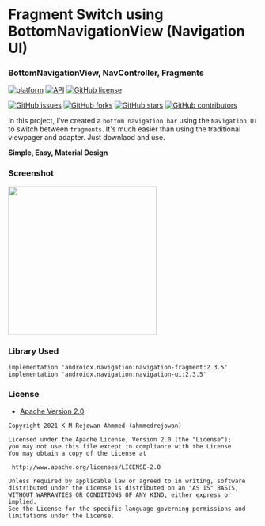 # Fragment Switch using BottomNavigationView (Navigation UI)
### BottomNavigationView, NavController, Fragments

[![platform](https://img.shields.io/badge/platform-Android-yellow.svg)](https://www.android.com)
 [![API](https://img.shields.io/badge/API-21%2B-brightgreen.svg?style=flat)](https://android-arsenal.com/api?level=21) [![GitHub license](https://img.shields.io/github/license/ahmmedrejowan/BottomNavitaionView-fragment)](https://github.com/ahmmedrejowan/BottomNavitaionView-fragment/blob/master/LICENSE)  
 
 [![GitHub issues](https://img.shields.io/github/issues/ahmmedrejowan/BottomNavitaionView-fragment)](https://github.com/ahmmedrejowan/BottomNavitaionView-fragment/issues) [![GitHub forks](https://img.shields.io/github/forks/ahmmedrejowan/BottomNavitaionView-fragment)](https://github.com/ahmmedrejowan/BottomNavitaionView-fragment/network) [![GitHub stars](https://img.shields.io/github/stars/ahmmedrejowan/BottomNavitaionView-fragment)](https://github.com/ahmmedrejowan/BottomNavitaionView-fragment/stargazers) [![GitHub contributors](https://img.shields.io/github/contributors/ahmmedrejowan/BottomNavitaionView-fragment)](https://github.com/ahmmedrejowan/BottomNavitaionView-fragment/graphs/contributors)
 
In this project, I've created a `bottom navigation bar` using the `Navigation UI` to switch between `fragments`. It's much easier than using the traditional viewpager and adapter. Just downlaod and use. 

<b> Simple, Easy, Material Design </b>

### Screenshot
<img src="https://user-images.githubusercontent.com/42619122/129338276-4ce9c64e-d313-4f28-93c8-3813b7ae0ded.png" width="300px"/>


### Library Used

```
implementation 'androidx.navigation:navigation-fragment:2.3.5'
implementation 'androidx.navigation:navigation-ui:2.3.5'
```
    

### License
* [Apache Version 2.0](http://www.apache.org/licenses/LICENSE-2.0.html)

```
Copyright 2021 K M Rejowan Ahmmed (ahmmedrejowan)

Licensed under the Apache License, Version 2.0 (the "License");
you may not use this file except in compliance with the License.
You may obtain a copy of the License at

 http://www.apache.org/licenses/LICENSE-2.0

Unless required by applicable law or agreed to in writing, software
distributed under the License is distributed on an "AS IS" BASIS,
WITHOUT WARRANTIES OR CONDITIONS OF ANY KIND, either express or implied.
See the License for the specific language governing permissions and
limitations under the License.

```

